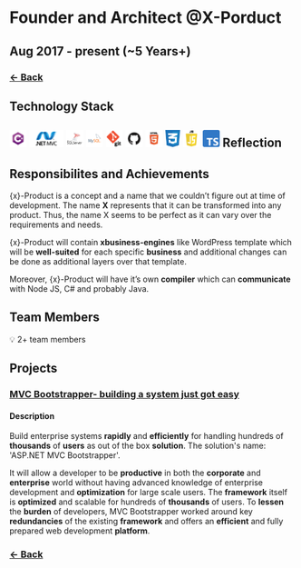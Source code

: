 # Founder and Architect @X-Porduct

## Aug 2017 - present (~5 Years+)

### [← Back](../alim-ul-karim-profile.md)

## Technology Stack

## <img height="30" src="img/c.png" alt="c#"> <img height="30" src="img/asp%20dot%20net%20mvc.png" alt="ASP.NET MVC"> <img height="30" src="img/microsoft%20sql%20server.png" alt="MSSQL"> <img height="30" src="img/mysql.png" alt="mysql"> <img height="30" src="img/GIT.png" alt="GIT"> <img height="30" src="img/github.png" alt="github"> <img height="30" src="img/html.png" alt="HTML"> <img height="30" src="img/css.png" alt="css"> <img height="30" src="img/Javascript.png" alt="JavaScript"> <img height="30" src="img/Typescript.png" alt="TypeScript"> Reflection

## Responsibilites and Achievements

{x}-Product is a concept and a name that we couldn’t figure out at time of development. The name __X__ represents that it can be transformed into any product. Thus, the name X seems to be perfect as it can vary over the requirements and needs.

{x}-Product will contain __xbusiness-engines__ like WordPress template which will be __well-suited__ for each specific __business__ and additional changes can be done as additional layers over that template.

Moreover, {x}-Product will have it’s own __compiler__ which can __communicate__ with Node JS, C# and probably Java.

## Team Members

💡 2+ team members

## Projects

### [MVC Bootstrapper- building a system just got easy](https://www.thedailystar.net/bytes/mvc-bootstrapper-building-system-just-got-easy-120904)

#### Description

Build enterprise systems __rapidly__ and __efficiently__ for handling hundreds of __thousands__ of __users__ as out of the box __solution__. The solution's name: 'ASP.NET MVC Bootstrapper'.

It will allow a developer to be __productive__ in both the __corporate__ and __enterprise__ world without having advanced knowledge of enterprise development and __optimization__ for large scale users. The __framework__ itself is __optimized__ and scalable for hundreds of __thousands__ of users. To __lessen__ the __burden__ of developers, MVC Bootstrapper worked around key __redundancies__ of the existing __framework__ and offers an __efficient__ and fully prepared web development __platform__.

### [← Back](../alim-ul-karim-profile.md)
